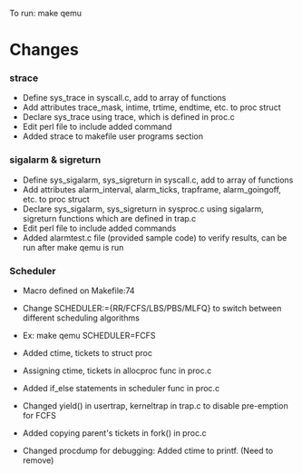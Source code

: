 To run: make qemu

# Changes

### strace 
* Define sys_trace in syscall.c, add to array of functions
* Add attributes trace_mask, intime, trtime, endtime, etc. to proc struct
* Declare sys_trace using trace, which is defined in proc.c
* Edit perl file to include added command
* Added strace to makefile user programs section

### sigalarm & sigreturn
* Define sys_sigalarm, sys_sigreturn in syscall.c, add to array of functions
* Add attributes alarm_interval, alarm_ticks, trapframe, alarm_goingoff, etc. to proc struct
* Declare sys_sigalarm, sys_sigreturn in sysproc.c using sigalarm, sigreturn functions which are defined in trap.c
* Edit perl file to include added commands
* Added alarmtest.c file (provided sample code) to verify results, can be run after make qemu is run

### Scheduler

* Macro defined on Makefile:74
* Change SCHEDULER:={RR/FCFS/LBS/PBS/MLFQ} to switch between different scheduling algorithms
* Ex: make qemu SCHEDULER=FCFS
* Added ctime, tickets to struct proc
* Assigning ctime, tickets in allocproc func in proc.c
* Added if_else statements in scheduler func in proc.c

* Changed yield() in usertrap, kerneltrap in trap.c to disable pre-emption for FCFS
* Added copying parent's tickets in fork() in proc.c

* Changed procdump for debugging: Added ctime to printf. (Need to remove)
